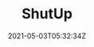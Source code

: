 ---
title: ShutUp
slug: ShutUp
coverImage: /images/comics/ShutUp/1.jpg
date: 2021-05-03T05:32:34Z
excerpt: 
series: false
tags:
  - comic
---